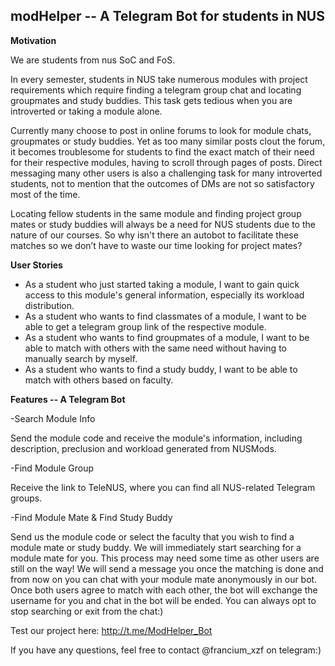 ## modHelper -- A Telegram Bot for students in NUS

**Motivation**

We are students from nus SoC and FoS.

In every semester, students in NUS take numerous modules with project requirements which require finding a telegram group chat and locating groupmates and study buddies. This task gets tedious when you are introverted or taking a module alone. 

Currently many choose to post in online forums to look for module chats, groupmates or study buddies. Yet as too many similar posts clout the forum, it becomes troublesome for students to find the exact match of their need for their respective modules, having to scroll through pages of posts. Direct messaging many other users is also a challenging task for many introverted students, not to mention that the outcomes of DMs are not so satisfactory most of the time. 

Locating fellow students in the same module and finding project group mates or study buddies will always be a need for NUS students due to the nature of our courses. So why isn't there an autobot to facilitate these matches so we don’t have to waste our time looking for project mates?  

**User Stories**

- As a student who just started taking a module, I want to gain quick access to this module's general information, especially its workload distribution.
- As a student who wants to find classmates of a module, I want to be able to get a telegram group link of the respective module.
- As a student who wants to find groupmates of a module, I want to be able to match with others with the same need without having to manually search by myself.
- As a student who wants to find a study buddy, I want to be able to match with others based on faculty.

**Features -- A Telegram Bot**

-Search Module Info

Send the module code and receive the module's information, including description, preclusion and workload generated from NUSMods.

-Find Module Group

Receive the link to TeleNUS, where you can find all NUS-related Telegram groups.

-Find Module Mate & Find Study Buddy

Send us the module code or select the faculty that you wish to find a module mate or study buddy. We will immediately start searching for a module mate for you. This process may need some time as other users are still on the way!
We will send a message you once the matching is done and from now on you can chat with your module mate anonymously in our bot. Once both users agree to match with each other, the bot will exchange the username for you and chat in the bot will be ended.
You can always opt to stop searching or exit from the chat:)

Test our project here: http://t.me/ModHelper_Bot

If you have any questions, feel free to contact @francium_xzf on telegram:)
